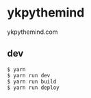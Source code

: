 # ykpythemind
ykpythemind.com

## dev

```
$ yarn
$ yarn run dev
$ yarn run build
$ yarn run deploy
```
